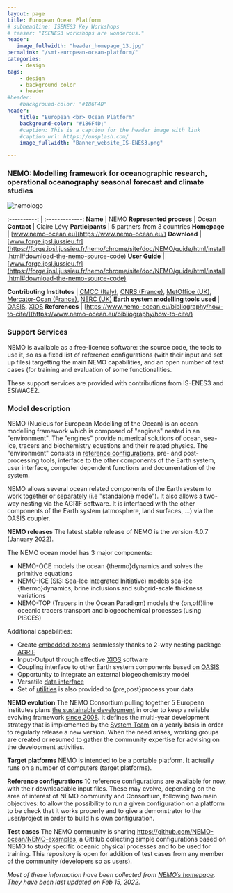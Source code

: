 ```yaml
---
layout: page
title: European Ocean Platform
# subheadline: ISENES3 Key Workshops
# teaser: "ISENES3 workshops are wonderous."
header:
   image_fullwidth: "header_homepage_13.jpg"
permalink: "/smt-european-ocean-platform/"
categories:
    - design
tags:
    - design
    - background color
    - header
#header:
    #background-color: "#186F4D"
header:
    title: "European <br> Ocean Platform"
    background-color: "#186F4D;"
    #caption: This is a caption for the header image with link
    #caption_url: https://unsplash.com/
    image_fullwidth: "Banner_website_IS-ENES3.png"

---
```


### NEMO: Modelling framework for oceanographic research, operational oceanography seasonal forecast and climate studies

![nemologo](../images/.png)

:----------: | :-------------:
**Name** | NEMO
**Represented process** | Ocean
**Contact** | Claire Lévy
**Participants** | 5 partners from 3 countries
**Homepage** | [www.nemo-ocean.eu](https://www.nemo-ocean.eu/)
**Download** | [www.forge.ipsl.jussieu.fr](https://forge.ipsl.jussieu.fr/nemo/chrome/site/doc/NEMO/guide/html/install.html#download-the-nemo-source-code)
**User Guide** | [www.forge.ipsl.jussieu.fr](https://forge.ipsl.jussieu.fr/nemo/chrome/site/doc/NEMO/guide/html/install.html#download-the-nemo-source-code)

**Contributing Institutes** | [CMCC (Italy)](https://www.cmcc.it/), [CNRS (France)](https://www.cnrs.fr/), [MetOffice (UK)](https://www.metoffice.gov.uk/), [Mercator-Ocan (France)](https://www.mercator-ocean.eu/en/), [NERC (UK)](https://noc.ac.uk/)
**Earth system modelling tools used** | [OASIS](https://oasis.cerfacs.fr/en/), [XIOS](http://forge.ipsl.jussieu.fr/ioserver/wiki)
**References** | [https://www.nemo-ocean.eu/bibliography/how-to-cite/](https://www.nemo-ocean.eu/bibliography/how-to-cite/)

### Support Services

NEMO is available as a free-licence software: the source code, the tools to use it, so as a fixed list of reference configurations (with their input and set up files) targetting the main NEMO capabilities, and an open number of test cases (for training and evaluation of some functionalities.

These support services are provided with contributions from IS-ENES3 and ESiWACE2.

### Model description

NEMO (Nucleus for European Modelling of the Ocean) is an ocean modelling framework which is composed of "engines" nested in an "environment". The "engines" provide numerical solutions of ocean, sea-ice, tracers and biochemistry equations and their related physics. The "environment" consists in [reference configurations](https://forge.ipsl.jussieu.fr/nemo/chrome/site/doc/NEMO/guide/html/cfgs.html), pre- and post-processing tools, interface to the other components of the Earth system, user interface, computer dependent functions and documentation of the system.

NEMO allows several ocean related components of the Earth system to work together or separately (i.e "standalone mode"). It also allows a two-way nesting via the AGRIF software. It is interfaced with the other components of the Earth system (atmosphere, land surfaces, ...) via the OASIS coupler.

**NEMO releases**
The latest stable release of NEMO is the version 4.0.7 (January 2022).

The NEMO ocean model has 3 major components:
- NEMO-OCE models the ocean {thermo}dynamics and solves the primitive equations
- NEMO-ICE (SI3: Sea-Ice Integrated Initiative) models sea-ice {thermo}dynamics, brine inclusions and subgrid-scale thickness variations
- NEMO-TOP (Tracers in the Ocean Paradigm) models the {on,off}line oceanic tracers transport and biogeochemical processes (using PISCES)

Additional capabilities: 
- Create [embedded zooms](https://www.nemo-ocean.eu/framework/components/interfaces/#Mesh_refinement_AGRIF) seamlessly thanks to 2-way nesting package [AGRIF](http://agrif.imag.fr/)
- Input-Output through effective [XIOS](https://forge.ipsl.jussieu.fr/ioserver) software
- Coupling interface to other Earth system components based on [OASIS](https://oasis.cerfacs.fr/en/)
- Opportunity to integrate an external biogeochemistry model
- Versatile [data interface](https://www.nemo-ocean.eu/framework/components/interfaces/#Interfaces_with_observations)
- Set of [utilities](https://www.nemo-ocean.eu/framework/components/interfaces/) is also provided to {pre,post}process your data
 
**NEMO evolution**
The NEMO Consortium pulling together 5 European institutes plans [the sustainable development](https://www.nemo-ocean.eu/consortium/governance/) in order to keep a reliable evolving framework [since 2008](https://www.nemo-ocean.eu/consortium/history). It defines the multi-year development strategy that is implemented by the [System Team](https://www.nemo-ocean.eu/consortium/team/) on a yearly basis in order to regularly release a new version. When the need arises, working groups are created or resumed to gather the community expertise for advising on the development activities.

**Target platforms**
NEMO is intended to be a portable platform. It actually runs on a number of computers (target platforms).

**Reference configurations**
10 reference configurations are available for now, with their downloadable input files. These may evolve, depending on the area of interest of NEMO community and Consortium, following two main objectives: to allow the possibility to run a given configuration on a platform to be check that it works properly and to give a demonstrator to the user/project in order to build his own configuration.

**Test cases**
The NEMO community is sharing https://github.com/NEMO-ocean/NEMO-examples, a GitHub collecting simple configurations based on NEMO to study specific oceanic physical processes and to be used for training. This repository is open for addition of test cases from any member of the community (developers so as users).


*Most of these information have been collected from [NEMO´s homepage](https://www.nemo-ocean.eu/). They have been last updated on Feb 15, 2022.*
